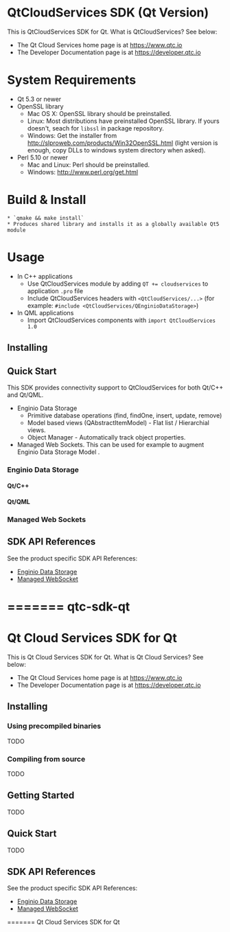 # QtCloudServices SDK (Qt Version)

This is QtCloudServices SDK for Qt. What is QtCloudServices? See below:

* The Qt Cloud Services home page is at https://www.qtc.io
* The Developer Documentation page is at https://developer.qtc.io

# System Requirements
* Qt 5.3 or newer
* OpenSSL library
  * Mac OS X: OpenSSL library should be preinstalled.
  * Linux: Most distributions have preinstalled OpenSSL library. If yours doesn't, seach for `libssl` in package repository.
  * Windows: Get the installer from http://slproweb.com/products/Win32OpenSSL.html (light version is enough, copy DLLs to windows system directory when asked).
* Perl 5.10 or newer
  * Mac and Linux: Perl should be preinstalled.
  * Windows: http://www.perl.org/get.html

# Build & Install
    * `qmake && make install`
    * Produces shared library and installs it as a globally available Qt5 module

# Usage
* In C++ applications 
    * Use QtCloudServices module by adding `QT += cloudservices` to application `.pro` file
    * Include QtCloudServices headers with `<QtCloudServices/...>` (for example: `#include <QtCloudServices/QEnginioDataStorage>`) 
* In QML applications 
    * Import QtCloudServices components with `import QtCloudServices 1.0`
  
## Installing

## Quick Start

This SDK provides connectivity support to QtCloudServices for both Qt/C++ and Qt/QML.

* Enginio Data Storage
   * Primitive database operations (find, findOne, insert, update, remove)
   * Model based views (QAbstractItemModel) - Flat list / Hierarchial views.
   * Object Manager - Automatically track object properties.
* Managed Web Sockets. This can be used for example to augment Enginio Data Storage Model .

### Enginio Data Storage

#### Qt/C++



#### Qt/QML

### Managed Web Sockets


## SDK API References

See the product specific SDK API References:

* [Enginio Data Storage](https://github.com/jotahtin/qtc-sdk-qt/wiki/Enginio-Data-Storage-SDK-API)
* [Managed WebSocket](https://github.com/jotahtin/qtc-sdk-qt/wiki/Managed-WebSocket-SDK-API)

=======
qtc-sdk-qt
==========

# Qt Cloud Services SDK for Qt

This is Qt Cloud Services SDK for Qt. What is Qt Cloud Services? See below:

* The Qt Cloud Services home page is at https://www.qtc.io
* The Developer Documentation page is at https://developer.qtc.io

## Installing

### Using precompiled binaries

TODO

### Compiling from source

TODO

## Getting Started

TODO

## Quick Start

TODO

## SDK API References

See the product specific SDK API References:

* [Enginio Data Storage](https://github.com/jotahtin/qtc-sdk-qt/wiki/Enginio-Data-Storage-SDK-API)
* [Managed WebSocket](https://github.com/jotahtin/qtc-sdk-qt/wiki/Managed-WebSocket-SDK-API)

=======
Qt Cloud Services SDK for Qt

